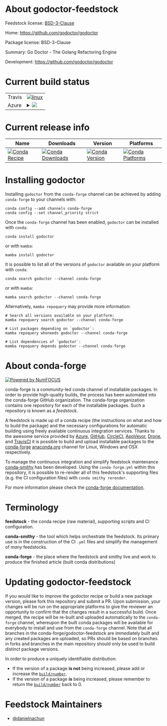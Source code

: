 About godoctor-feedstock
========================

Feedstock license: [BSD-3-Clause](https://github.com/conda-forge/godoctor-feedstock/blob/main/LICENSE.txt)

Home: https://github.com/godoctor/godoctor

Package license: BSD-3-Clause

Summary: Go Doctor - The Golang Refactoring Engine

Development: https://github.com/godoctor/godoctor

Current build status
====================


<table><tr>
    <td>Travis</td>
    <td>
      <a href="https://app.travis-ci.com/conda-forge/godoctor-feedstock">
        <img alt="linux" src="https://img.shields.io/travis/com/conda-forge/godoctor-feedstock/main.svg?label=Linux">
      </a>
    </td>
  </tr>
    
  <tr>
    <td>Azure</td>
    <td>
      <details>
        <summary>
          <a href="https://dev.azure.com/conda-forge/feedstock-builds/_build/latest?definitionId=23149&branchName=main">
            <img src="https://dev.azure.com/conda-forge/feedstock-builds/_apis/build/status/godoctor-feedstock?branchName=main">
          </a>
        </summary>
        <table>
          <thead><tr><th>Variant</th><th>Status</th></tr></thead>
          <tbody><tr>
              <td>linux_64</td>
              <td>
                <a href="https://dev.azure.com/conda-forge/feedstock-builds/_build/latest?definitionId=23149&branchName=main">
                  <img src="https://dev.azure.com/conda-forge/feedstock-builds/_apis/build/status/godoctor-feedstock?branchName=main&jobName=linux&configuration=linux%20linux_64_" alt="variant">
                </a>
              </td>
            </tr><tr>
              <td>linux_aarch64</td>
              <td>
                <a href="https://dev.azure.com/conda-forge/feedstock-builds/_build/latest?definitionId=23149&branchName=main">
                  <img src="https://dev.azure.com/conda-forge/feedstock-builds/_apis/build/status/godoctor-feedstock?branchName=main&jobName=linux&configuration=linux%20linux_aarch64_" alt="variant">
                </a>
              </td>
            </tr><tr>
              <td>linux_ppc64le</td>
              <td>
                <a href="https://dev.azure.com/conda-forge/feedstock-builds/_build/latest?definitionId=23149&branchName=main">
                  <img src="https://dev.azure.com/conda-forge/feedstock-builds/_apis/build/status/godoctor-feedstock?branchName=main&jobName=linux&configuration=linux%20linux_ppc64le_" alt="variant">
                </a>
              </td>
            </tr><tr>
              <td>osx_64</td>
              <td>
                <a href="https://dev.azure.com/conda-forge/feedstock-builds/_build/latest?definitionId=23149&branchName=main">
                  <img src="https://dev.azure.com/conda-forge/feedstock-builds/_apis/build/status/godoctor-feedstock?branchName=main&jobName=osx&configuration=osx%20osx_64_" alt="variant">
                </a>
              </td>
            </tr><tr>
              <td>osx_arm64</td>
              <td>
                <a href="https://dev.azure.com/conda-forge/feedstock-builds/_build/latest?definitionId=23149&branchName=main">
                  <img src="https://dev.azure.com/conda-forge/feedstock-builds/_apis/build/status/godoctor-feedstock?branchName=main&jobName=osx&configuration=osx%20osx_arm64_" alt="variant">
                </a>
              </td>
            </tr><tr>
              <td>win_64</td>
              <td>
                <a href="https://dev.azure.com/conda-forge/feedstock-builds/_build/latest?definitionId=23149&branchName=main">
                  <img src="https://dev.azure.com/conda-forge/feedstock-builds/_apis/build/status/godoctor-feedstock?branchName=main&jobName=win&configuration=win%20win_64_" alt="variant">
                </a>
              </td>
            </tr>
          </tbody>
        </table>
      </details>
    </td>
  </tr>
</table>

Current release info
====================

| Name | Downloads | Version | Platforms |
| --- | --- | --- | --- |
| [![Conda Recipe](https://img.shields.io/badge/recipe-godoctor-green.svg)](https://anaconda.org/conda-forge/godoctor) | [![Conda Downloads](https://img.shields.io/conda/dn/conda-forge/godoctor.svg)](https://anaconda.org/conda-forge/godoctor) | [![Conda Version](https://img.shields.io/conda/vn/conda-forge/godoctor.svg)](https://anaconda.org/conda-forge/godoctor) | [![Conda Platforms](https://img.shields.io/conda/pn/conda-forge/godoctor.svg)](https://anaconda.org/conda-forge/godoctor) |

Installing godoctor
===================

Installing `godoctor` from the `conda-forge` channel can be achieved by adding `conda-forge` to your channels with:

```
conda config --add channels conda-forge
conda config --set channel_priority strict
```

Once the `conda-forge` channel has been enabled, `godoctor` can be installed with `conda`:

```
conda install godoctor
```

or with `mamba`:

```
mamba install godoctor
```

It is possible to list all of the versions of `godoctor` available on your platform with `conda`:

```
conda search godoctor --channel conda-forge
```

or with `mamba`:

```
mamba search godoctor --channel conda-forge
```

Alternatively, `mamba repoquery` may provide more information:

```
# Search all versions available on your platform:
mamba repoquery search godoctor --channel conda-forge

# List packages depending on `godoctor`:
mamba repoquery whoneeds godoctor --channel conda-forge

# List dependencies of `godoctor`:
mamba repoquery depends godoctor --channel conda-forge
```


About conda-forge
=================

[![Powered by
NumFOCUS](https://img.shields.io/badge/powered%20by-NumFOCUS-orange.svg?style=flat&colorA=E1523D&colorB=007D8A)](https://numfocus.org)

conda-forge is a community-led conda channel of installable packages.
In order to provide high-quality builds, the process has been automated into the
conda-forge GitHub organization. The conda-forge organization contains one repository
for each of the installable packages. Such a repository is known as a *feedstock*.

A feedstock is made up of a conda recipe (the instructions on what and how to build
the package) and the necessary configurations for automatic building using freely
available continuous integration services. Thanks to the awesome service provided by
[Azure](https://azure.microsoft.com/en-us/services/devops/), [GitHub](https://github.com/),
[CircleCI](https://circleci.com/), [AppVeyor](https://www.appveyor.com/),
[Drone](https://cloud.drone.io/welcome), and [TravisCI](https://travis-ci.com/)
it is possible to build and upload installable packages to the
[conda-forge](https://anaconda.org/conda-forge) [anaconda.org](https://anaconda.org/)
channel for Linux, Windows and OSX respectively.

To manage the continuous integration and simplify feedstock maintenance
[conda-smithy](https://github.com/conda-forge/conda-smithy) has been developed.
Using the ``conda-forge.yml`` within this repository, it is possible to re-render all of
this feedstock's supporting files (e.g. the CI configuration files) with ``conda smithy rerender``.

For more information please check the [conda-forge documentation](https://conda-forge.org/docs/).

Terminology
===========

**feedstock** - the conda recipe (raw material), supporting scripts and CI configuration.

**conda-smithy** - the tool which helps orchestrate the feedstock.
                   Its primary use is in the construction of the CI ``.yml`` files
                   and simplify the management of *many* feedstocks.

**conda-forge** - the place where the feedstock and smithy live and work to
                  produce the finished article (built conda distributions)


Updating godoctor-feedstock
===========================

If you would like to improve the godoctor recipe or build a new
package version, please fork this repository and submit a PR. Upon submission,
your changes will be run on the appropriate platforms to give the reviewer an
opportunity to confirm that the changes result in a successful build. Once
merged, the recipe will be re-built and uploaded automatically to the
`conda-forge` channel, whereupon the built conda packages will be available for
everybody to install and use from the `conda-forge` channel.
Note that all branches in the conda-forge/godoctor-feedstock are
immediately built and any created packages are uploaded, so PRs should be based
on branches in forks and branches in the main repository should only be used to
build distinct package versions.

In order to produce a uniquely identifiable distribution:
 * If the version of a package **is not** being increased, please add or increase
   the [``build/number``](https://docs.conda.io/projects/conda-build/en/latest/resources/define-metadata.html#build-number-and-string).
 * If the version of a package **is** being increased, please remember to return
   the [``build/number``](https://docs.conda.io/projects/conda-build/en/latest/resources/define-metadata.html#build-number-and-string)
   back to 0.

Feedstock Maintainers
=====================

* [@danielnachun](https://github.com/danielnachun/)

